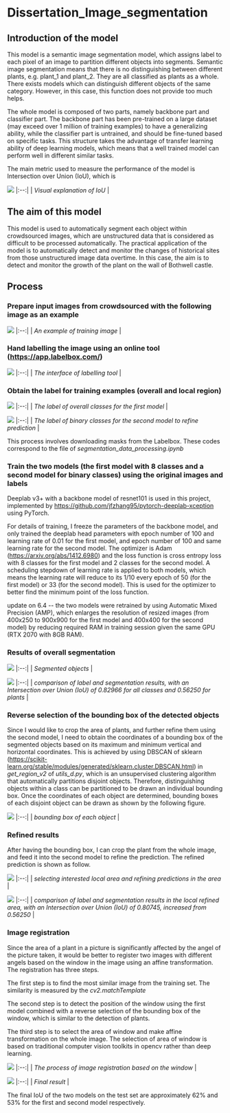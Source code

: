 # Dissertation_Image_segmentation
## Introduction of the model

This model is a semantic image segmentation model, which assigns label to each pixel of an image to partition different objects into segments. Semantic image segmentation means that there is no distinguishing between different plants, e.g. plant_1 and plant_2. They are all classified as plants as a whole. There exists models which can distinguish different objects of the same category. However, in this case, this function does not provide too much helps.

The whole model is composed of two parts, namely backbone part and classifier part. The backbone part has been pre-trained on a large dataset (may exceed over 1 million of training examples) to have a generalizing ability, while the classifier part is untrained, and should be fine-tuned based on specific tasks. This structure takes the advantage of transfer learning ability of deep learning models, which means that a well trained model can perform well in different similar tasks.

The main metric used to measure the performance of the model is Intersection over Union (IoU), which is 

![](https://github.com/sdyy6211/Dissertation_Image_segmentation/blob/master/gitpic/IOU.png)
|:--:| 
| *Visual explanation of IoU* |


## The aim of this model

This model is used to automatically segment each object within crowdsourced images, which are unstructured data that is considered as difficult to be processed automatically. The practical application of the model is to automatically detect and monitor the changes of historical sites from those unstructured image data overtime. In this case, the aim is to detect and monitor the growth of the plant on the wall of Bothwell castle. 

## Process

### Prepare input images from crowdsourced with the following image as an example
![](https://github.com/sdyy6211/Dissertation_Image_segmentation/blob/master/gitpic/original_image.jpg)
|:--:| 
| *An example of training image* |


### Hand labelling the image using an online tool (https://app.labelbox.com/)
![](https://github.com/sdyy6211/Dissertation_Image_segmentation/blob/master/gitpic/working.PNG)
|:--:| 
| *The interface of labelling tool* |
### Obtain the label for training examples (overall and local region)

![](https://github.com/sdyy6211/Dissertation_Image_segmentation/blob/master/gitpic/label.png)
|:--:| 
| *The label of overall classes for the first model* |

![](https://github.com/sdyy6211/Dissertation_Image_segmentation/blob/master/gitpic/segmentated_label.png)
|:--:| 
| *The label of binary classes for the second model to refine prediction* |

This process involves downloading masks from the Labelbox. These codes correspond to the file of *segmentation_data_processing.ipynb*

### Train the two models (the first model with 8 classes and a second model for binary classes) using the original images and labels

Deeplab v3+ with a backbone model of resnet101 is used in this project, implemented by https://github.com/jfzhang95/pytorch-deeplab-xception using PyTorch.

For details of training, I freeze the parameters of the backbone model, and only trained the deeplab head parameters with epoch number of 100 and learning rate of 0.01 for the first model, and epoch number of 100 and same learning rate for the second model. The optimizer is Adam (https://arxiv.org/abs/1412.6980) and the loss function is cross entropy loss with 8 classes for the first model and 2 classes for the second model. A scheduling stepdown of learning rate is applied to both models, which means the learning rate will reduce to its 1/10 every epoch of 50 (for the first model) or 33 (for the second model). This is used for the optimizer to better find the minimum point of the loss function.

update on 6.4 -- the two models were retrained by using Automatic Mixed Precision (AMP), which enlarges the resolution of resized images (from 400x250 to 900x900 for the first model and 400x400 for the second model) by reducing required RAM in training session given the same GPU (RTX 2070 with 8GB RAM).

### Results of overall segmentation

![](https://github.com/sdyy6211/Dissertation_Image_segmentation/blob/master/gitpic/predicted.png)
|:--:| 
| *Segmented objects* |

![](https://github.com/sdyy6211/Dissertation_Image_segmentation/blob/master/gitpic/superimpose.png)
|:--:| 
| *comparison of label and segmentation results, with an Intersection over Union (IoU) of 0.82966 for all classes and 0.56250 for plants* |

### Reverse selection of the bounding box of the detected objects

Since I would like to crop the area of plants, and further refine them using the second model, I need to obtain the coordinates of a bounding box of the segmented objects based on its maximum and minimum vertical and horizontal coordinates. This is achieved by using DBSCAN of sklearn (https://scikit-learn.org/stable/modules/generated/sklearn.cluster.DBSCAN.html) in *get_region_v2* of *utils_d.py*, which is an unsupervised clustering algorithm that automatically partitions disjoint objects. Therefore, distinguishing objects within a class can be partitioned to be drawn an individual bounding box. Once the coordinates of each object are determined, bounding boxes of each disjoint object can be drawn as shown by the following figure.

![](https://github.com/sdyy6211/Dissertation_Image_segmentation/blob/master/gitpic/fig7_annotations_with_rect.png)
|:--:| 
| *bounding box of each object* |

### Refined results

After having the bounding box, I can crop the plant from the whole image, and feed it into the second model to refine the prediction. The refined prediction is shown as follow.

![](https://github.com/sdyy6211/Dissertation_Image_segmentation/blob/master/gitpic/compare.png)
|:--:| 
| *selecting interested local area and refining predictions in the area* |

![](https://github.com/sdyy6211/Dissertation_Image_segmentation/blob/master/gitpic/re1com.png)
|:--:| 
| *comparison of label and segmentation results in the local refined area, with an Intersection over Union (IoU) of 0.80745, increased from 0.56250* |

### Image registration

Since the area of a plant in a picture is significantly affected by the angel of the picture taken, it would be better to register two images with different angels based on the window in the image using an affine transformation. The registration has three steps.

The first step is to find the most similar image from the training set. The similarity is measured by the *cv2.matchTemplate*

The second step is to detect the position of the window using the first model combined with a reverse selection of the bounding box of the window, which is similar to the detection of plants.

The third step is to select the area of window and make affine transformation on the whole image. The selection of area of window is based on traditional computer vision toolkits in opencv rather than deep learning.

![](https://github.com/sdyy6211/Dissertation_Image_segmentation/blob/master/gitpic/rect.png)
|:--:| 
| *The process of image registration based on the window* |

![](https://github.com/sdyy6211/Dissertation_Image_segmentation/blob/master/gitpic/register_outfalse.png)
|:--:| 
| *Final result* |

The final IoU of the two models on the test set are approximately 62% and 53% for the first and second model respectively.
